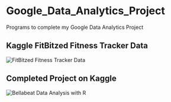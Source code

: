 # Google_Data_Analytics_Project
Programs to complete my Google Data Analytics Project

## Kaggle FitBitzed Fitness Tracker Data
![FitBitzed Fitness Tracker Data]((https://www.kaggle.com/datasets/arashnic/fitbit))

## Completed Project on Kaggle
![Bellabeat Data Analysis with R](([https://www.kaggle.com/datasets/arashnic/fitbit](https://www.kaggle.com/code/michaelcintolo/bellabeat-data-analysis-with-r)))

<!---
mike-cintolo/mike-cintolo is a ✨ special ✨ repository because its `README.md` (this file) appears on your GitHub profile.
You can click the Preview link to take a look at your changes.
--->
